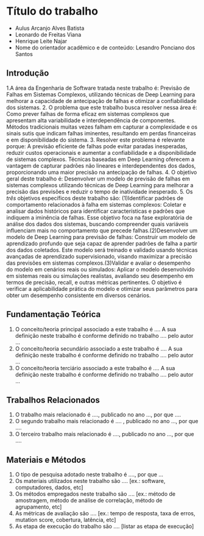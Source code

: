 # Título do trabalho

* Aulus Arcanjo Alves Batista
* Leonardo de Freitas Viana
* Henrique Leite Najar
* Nome do orientador acadêmico e de conteúdo: Lesandro Ponciano dos Santos


## Introdução

1.A área da Engenharia de Software tratada neste trabalho é: Previsão de Falhas em Sistemas Complexos, utilizando técnicas de Deep Learning para melhorar a capacidade de antecipação de falhas e otimizar a confiabilidade dos sistemas.
2. O problema que este trabalho busca resolver nessa área é: Como prever falhas de forma eficaz em sistemas complexos que apresentam alta variabilidade e interdependência de componentes. Métodos tradicionais muitas vezes falham em capturar a complexidade e os sinais sutis que indicam falhas iminentes, resultando em perdas financeiras e em disponibilidade do sistema.
3. Resolver este problema é relevante porque: A previsão eficiente de falhas pode evitar paradas inesperadas, reduzir custos operacionais e aumentar a confiabilidade e a disponibilidade de sistemas complexos. Técnicas baseadas em Deep Learning oferecem a vantagem de capturar padrões não lineares e interdependentes dos dados, proporcionando uma maior precisão na antecipação de falhas.
4. O objetivo geral deste trabalho é: Desenvolver um modelo de previsão de falhas em sistemas complexos utilizando técnicas de Deep Learning para melhorar a precisão das previsões e reduzir o tempo de inatividade inesperado.
5. Os *três* objetivos específicos deste trabalho são: (1)Identificar padrões de comportamento relacionados à falha em sistemas complexos: Coletar e analisar dados históricos para identificar características e padrões que indiquem a iminência de falhas. Esse objetivo foca na fase exploratória de análise dos dados dos sistemas, buscando compreender quais variáveis influenciam mais no comportamento que precede falhas.(2)Desenvolver um modelo de Deep Learning para previsão de falhas: Construir um modelo de aprendizado profundo que seja capaz de aprender padrões de falha a partir dos dados coletados. Este modelo será treinado e validado usando técnicas avançadas de aprendizado supervisionado, visando maximizar a precisão das previsões em sistemas complexos.(3)Validar e avaliar o desempenho do modelo em cenários reais ou simulados: Aplicar o modelo desenvolvido em sistemas reais ou simulações realistas, avaliando seu desempenho em termos de precisão, recall, e outras métricas pertinentes. O objetivo é verificar a aplicabilidade prática do modelo e otimizar seus parâmetros para obter um desempenho consistente em diversos cenários.

## Fundamentação Teórica

1. O conceito/teoria principal associado a este trabalho é ....  A sua definição neste trabalho  é conforme definido no trabalho .... pelo autor ...
1. O conceito/teoria secundário associado a este trabalho é ....  A sua definição neste trabalho é conforme definido no trabalho .... pelo autor ...
1. O conceito/teoria terciário associado a este trabalho é ....  A sua definição neste trabalho é conforme definido no trabalho .... pelo autor ...

## Trabalhos Relacionados

1. O trabalho mais relacionado é ...., publicado no ano ..., por que ....
1. O segundo trabalho mais relacionado é .... , publicado no ano ..., por que ....
1. O terceiro trabalho mais relacionado é ...., publicado no ano ...,  por que ....

## Materiais e Métodos

1. O tipo de pesquisa adotado neste trabalho é ...., por que ...
1. Os materiais utilizados neste trabalho são .... [ex.: software, computadores, dados, etc]
1. Os métodos empregados neste trabalho são .... [ex.: método de amostragem, método de análise de correlação, método de agrupamento, etc]
1. As métricas de avaliação são .... [ex.: tempo de resposta, taxa de erros, mutation score, cobertura, latência, etc]
1. As etapa de execução do trabalho são .... [listar as etapa de execução]
